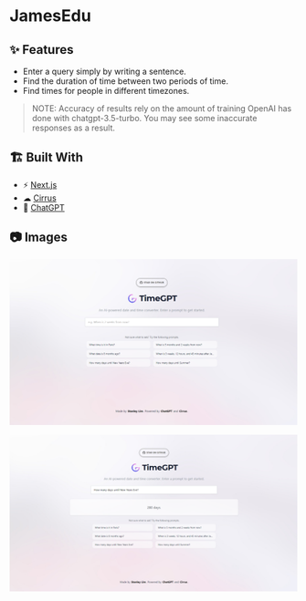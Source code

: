 # JamesEdu

## ✨ Features

- Enter a query simply by writing a sentence.
- Find the duration of time between two periods of time.
- Find times for people in different timezones.

>NOTE: Accuracy of results rely on the amount of training OpenAI has done with chatgpt-3.5-turbo. You may see some inaccurate responses as a result.

## 🏗️ Built With

- ⚡ [Next.js](https://nextjs.org/)
- ☁ [Cirrus](https://www.cirrus-ui.com/)
- 🤖 [ChatGPT](https://chat.openai.com/chat)

## 📷 Images

![](./public/static/images/promo_1.png)

![](./public/static/images/promo_2.png)
